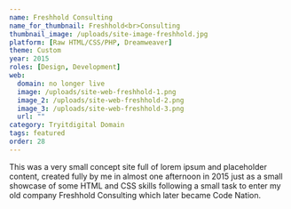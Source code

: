 ```yaml
---
name: Freshhold Consulting
name_for_thumbnail: Freshhold<br>Consulting
thumbnail_image: /uploads/site-image-freshhold.jpg
platform: [Raw HTML/CSS/PHP, Dreamweaver]
theme: Custom
year: 2015
roles: [Design, Development]
web:
  domain: no longer live
  image: /uploads/site-web-freshhold-1.png
  image_2: /uploads/site-web-freshhold-2.png
  image_3: /uploads/site-web-freshhold-3.png
  url: ""
category: Tryitdigital Domain
tags: featured
order: 28
---
```


This was a very small concept site full of lorem ipsum and placeholder content, created fully by me in almost one afternoon in 2015 just as a small showcase of some HTML and CSS skills following a small task to enter my old company Freshhold Consulting which later became Code Nation.